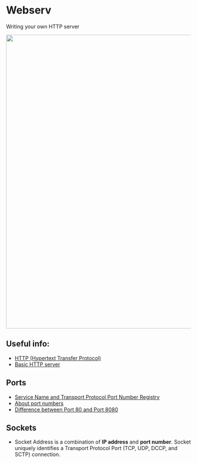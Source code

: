 # **Webserv**
Writing your own HTTP server

<img src="https://github.com/Janeway42/webserv/blob/main/webserv-arch.jpg" width=800 >

Useful info:
--------
- [HTTP (Hypertext Transfer Protocol) ](https://www.techtarget.com/whatis/definition/HTTP-Hypertext-Transfer-Protocol)
- [Basic HTTP server](https://medium.com/from-the-scratch/http-server-what-do-you-need-to-know-to-build-a-simple-http-server-from-scratch-d1ef8945e4fa)

## Ports
- [Service Name and Transport Protocol Port Number Registry](https://www.iana.org/assignments/service-names-port-numbers/service-names-port-numbers.xhtml?search=http-alt)
- [About port numbers](https://www.techtarget.com/searchnetworking/definition/port-number)
- [Difference between Port 80 and Port 8080](https://ourtechroom.com/tech/difference-between-port80-port8080/)

## Sockets
- Socket Address is a combination of **IP address** and **port number**. Socket uniquely identifies a Transport Protocol Port (TCP, UDP, DCCP, and SCTP) connection.
